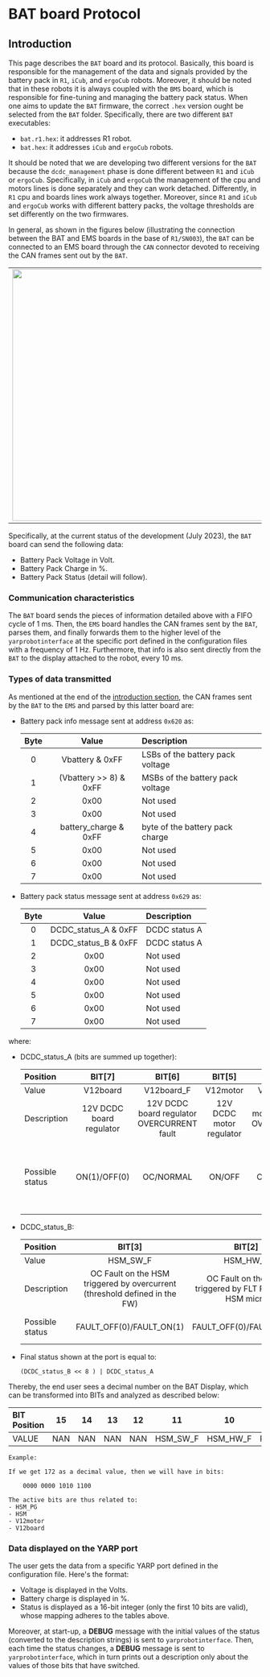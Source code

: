# BAT board Protocol

## Introduction
This page describes the `BAT` board and its protocol. Basically, this board is responsible for the management of the data and signals provided by the battery pack in `R1`, `iCub`, and `ergoCub` robots. Moreover, it should be noted that in these robots it is always coupled with the `BMS` board, which is responsible for fine-tuning and managing the battery pack status.
When one aims to update the `BAT` firmware, the correct `.hex` version ought be selected from the `BAT` folder. Specifically, there are two different `BAT` executables:
- `bat.r1.hex`: it addresses R1 robot.
- `bat.hex`: it addresses `iCub` and `ergoCub` robots.

It should be noted that we are developing two different versions for the `BAT` because the `dcdc_management` phase is done different between `R1` and `iCub` or `ergoCub`. 
Specifically, in `iCub` and `ergoCub` the management of the cpu and motors lines is done separately and they can work detached. Differently, in `R1` cpu and boards lines work always together.
Moreover, since `R1` and `iCub` and `ergoCub` works with different battery packs, the voltage thresholds are set differently on the two firmwares.

In general, as shown in the figures below (illustrating the connection between the BAT and EMS boards in the base of `R1/SN003`), the `BAT` can be connected to an EMS board through the `CAN` connector devoted to receiving the CAN frames sent out by the `BAT`.

<center>
<table><tr>
<td><img width="500" height="500" src="../assets/bat-2-ems-R1-connection-01.png"/></td>
<td><img width="500" height="500" src="../assets/bat-2-ems-R1-connection-02.png"/></td>
</tr></table>
</center>

Specifically, at the current status of the development (July 2023), the `BAT` board can send the following data:

- Battery Pack Voltage in Volt.
- Battery Pack Charge in $\%$.
- Battery Pack Status (detail will follow).

### Communication characteristics
The `BAT` board sends the pieces of information detailed above with a FIFO cycle of 1 ms. Then, the `EMS` board handles the CAN frames sent by the `BAT`, parses them, and finally forwards them to the higher level of the `yarprobotinterface` at the specific port defined in the configuration files with a frequency of 1 Hz.
Furthermore, that info is also sent directly from the `BAT` to the display attached to the robot, every 10 ms.

### Types of data transmitted

As mentioned at the end of the [introduction section](#introduction), the CAN frames sent by the `BAT` to the `EMS` and parsed by this latter board are:

- Battery pack info message sent at address `0x620` as:

    | Byte | Value | Description | 
    |:---:|:---:|:---|
    | 0 | Vbattery & 0xFF        | LSBs of the battery pack voltage |
    | 1 | (Vbattery >> 8) & 0xFF | MSBs of the battery pack voltage |
    | 2 | 0x00                   | Not used   |
    | 3 | 0x00                   | Not used   |
    | 4 | battery_charge & 0xFF  | byte of the battery pack charge |
    | 5 | 0x00                   | Not used |
    | 6 | 0x00                   | Not used |
    | 7 | 0x00                   | Not used |
    
- Battery pack status message sent at address `0x629` as:

    | Byte | Value | Description | 
    |:---:|:---:|:---|
    | 0 | DCDC_status_A & 0xFF | DCDC status A |
    | 1 | DCDC_status_B & 0xFF | DCDC status A |
    | 2 | 0x00                 | Not used   |
    | 3 | 0x00                 | Not used   |
    | 4 | 0x00                 | Not used   |
    | 5 | 0x00                 | Not used   |
    | 6 | 0x00                 | Not used   |
    | 7 | 0x00                 | Not used   |

where:

- DCDC_status_A (bits are summed up together):

    Position | BIT[7] | BIT[6] | BIT[5] | BIT[4] | BIT[3] | BIT[2] | BIT[1] | BIT[0] |
    |:---|:---:|:---:|:---:|:---:|:---:|:---:|:---:|:---:|
    Value | V12board | V12board_F | V12motor | V12motor_F | HSM | HSM_PG | HSM_F | HSM_broken |
    Description | 12V DCDC board regulator | 12V DCDC board regulator OVERCURRENT fault | 12V DCDC motor regulator | 12V DCDC motor regulator OVERCURRENT fault | Hot Swap Manager | Hot Swap Manager POWER GOOD | Hot Swap Manager OVERCURRENT/OVERVOLTAGE fault | Hot Swap Manager MOSFETs damaged |
    Possible status | ON(1)/OFF(0) | OC/NORMAL | ON/OFF | OC/NORMAL| ON/OFF | HSM output voltage stable after transient/HSM output voltage not guaranteed | OC-OV/NORMAL | HSM MOSFETs probably burned/NORMAL |

- DCDC_status_B:

    Position | BIT[3] | BIT[2] | BIT[1] | BIT[0] |
    |:---|:---:|:---:|:---:|:---:|
    Value | HSM_SW_F | HSM_HW_F | PB1_restart | PB2_restart |
    Description | OC Fault on the HSM triggered by overcurrent (threshold defined in the FW) | OC Fault on the HSM triggered by FLT Pin on the HSM micro | Restart phase of the push button 1 | Restart phase of the push button 2 |
    Possible status | FAULT_OFF(0)/FAULT_ON(1) | FAULT_OFF(0)/FAULT_ON(1) | Start-up phase(1)/stable operation(0) | Start-up phase/stable operation |

- Final status shown at the port is equal to: 

    `(DCDC_status_B << 8 ) | DCDC_status_A`

Thereby, the end user sees a decimal number on the BAT Display, which can be transformed into BITs and analyzed as described below:

| BIT Position | 15 | 14 | 13 | 12 | 11 | 10 | 9 | 8 | 7 | 6 | 5 | 4 | 3 | 2 | 1 | 0 |
| :--- | :---: |  :---: |  :---: |  :---: |  :---: |  :---: |  :---: |  :---: |  :---: |  :---: |  :---: |  :---: |  :---: |  :---: |  :---: |  :---: | 
| VALUE   | NAN | NAN | NAN | NAN | HSM_SW_F |  HSM_HW_F | PB1 | PB2 | V12board | V12board_F | V12motor | V12motor_F | HSM | HSM_PG | HSM_F | HSM_broken |

```console
Example:

If we get 172 as a decimal value, then we will have in bits: 

    0000 0000 1010 1100  

The active bits are thus related to:
- HSM_PG
- HSM
- V12motor
- V12board
```

### Data displayed on the YARP port
The user gets the data from a specific YARP port defined in the configuration file. Here's the format:

- Voltage is displayed in the Volts.
- Battery charge is displayed in $\%$.
- Status is displayed as a 16-bit integer (only the first 10 bits are valid), whose mapping adheres to the tables above.

Moreover, at start-up, a **DEBUG** message with the initial values of the status (converted to the description strings) is sent to `yarprobotinterface`. 
Then, each time the status changes, a **DEBUG** message is sent to `yarprobotinterface`, which in turn prints out a description only about the values of those bits that have switched.
